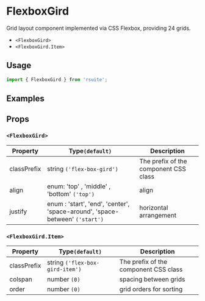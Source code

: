 # FlexboxGird

Grid layout component implemented via CSS Flexbox, providing 24 grids.

* `<FlexboxGird>`
* `<FlexboxGird.Item>`

## Usage

```js
import { FlexboxGird } from 'rsuite';
```

## Examples

<!--{demo}-->

## Props

### `<FlexboxGird>`

| Property    | Type`(default)`                                                              | Description            |
| ----------- | ---------------------------------------------------------------------------- | ---------------------- |
| classPrefix | string `('flex-box-gird')`                                                   | The prefix of the component CSS class    |
| align       | enum: 'top' , 'middle' , 'bottom' `('top')`                                  | align                  |
| justify     | enum : 'start', 'end', 'center', 'space-around', 'space-between' `('start')` | horizontal arrangement |

### `<FlexboxGird.Item>`

| Property    | Type`(default)`                 | Description             |
| ----------- | ------------------------------- | ----------------------- |
| classPrefix | string `('flex-box-gird-item')` | The prefix of the component CSS class     |
| colspan     | number `(0)`                    | spacing between grids   |
| order       | number `(0)`                    | grid orders for sorting |
